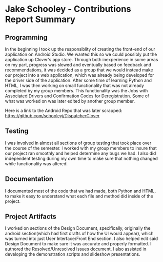 # Jake Schooley - Contributions Report Summary

## Programming

In the beginning I took up the responsiblity of creating the front-end of our application on Android Studio. We wanted this so we could
possibly put the application up Clover's app store. Through both inexperience in some areas on my part, progress was slowed and eventually
based on feedback and recommendations, it was decided as a group that we would instead make our project into a web application, which was 
already being developed for the driver side of the application. After some time of learning Python and HTML, I was then working on small 
functionality that was not already completed by my group members. This functionality was the Jobs with Associated Drivers and Confirmation 
Codes for Deregistration. Some of what was worked on was later edited by another group member. 

Here is a link to the Android Repo that was later scrapped: https://github.com/schooleyj/DispatcherClover

## Testing

I was involved in almost all sections of group testing that took place over the course of the semester. I worked with my group members to 
insure that our project ran smoothly and helped determine any bugs we had. I also did independent testing during my own time to make sure
that nothing changed while functionality was altered.

## Documentation

I documented most of the code that we had made, both Python and HTML, to make it easy to understand what each file and method did inside of
the project.

## Project Artifacts

I worked on sections of the Design Document, specifically, originally the android section(which had first drafts of how the
UI would appear), which was turned into just User Interface/Front End section. I also helped edit said Design Document to make sure it was
accurate and properly formatted.
I authored the Resolved/Unresolved Issues document.
I also assisted in developing the demonstration scripts and slideshow presentations.
